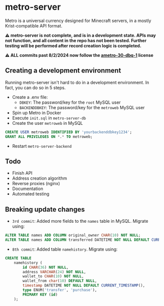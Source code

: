 # metro-server
Metro is a universal currency designed for Minecraft servers, in a mostly Krist-compatible API format.

**⚠️ metro-server is not complete, and is in a development state. APIs may not function, and all content in the repo has not been tested. Further testing will be performed after record creation logic is completed.**

**⚠️ ALL commits past 8/2/2024 now follow the [ametro-30-dbq-1](LICENSE.md) license**

## Creating a development environment
Running metro-server isn't hard to do in a development environment. In fact, you can do so in 5 steps.
- Create a .env file:
    - `DBKEY`: The password/key for the `root` MySQL user
    - `BACKENDDBKEY`: The password/key for the `metroweb` MySQL user
- Spin up Metro in Docker
- Execute `init.sql` in `metro-server-db`
- Create the user `metroweb` in MySQL
```sql
CREATE USER metroweb IDENTIFIED BY 'yourbackenddbkey1234';
GRANT ALL PRIVILEGES ON *.* TO metroweb;
```
- Restart `metro-server-backend`

## Todo
- Finish API
- Address creation algorithm
- Reverse proxies (nginx)
- Documentation
- Automated testing


## Breaking update changes

- `3rd commit`: Added more fields to the `names` table in MySQL. Migrate using:
```sql
ALTER TABLE names ADD COLUMN original_owner CHAR(10) NOT NULL;
ALTER TABLE names ADD COLUMN transferred DATETIME NOT NULL DEFAULT CURRENT_TIMESTAMP();
```

- `8th commit`: Added table `namehistory`. Migrate using:
```sql
CREATE TABLE
    namehistory (
        id CHAR(36) NOT NULL,
        address VARCHAR(24) NOT NULL,
        wallet_to CHAR(10) NOT NULL,
        wallet_from char(10) DEFAULT NULL,
        timestamp DATETIME NOT NULL DEFAULT CURRENT_TIMESTAMP(),
        type ENUM('transfer', 'purchase'),
        PRIMARY KEY (id)
    );
```